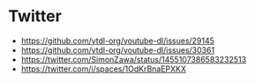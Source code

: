 # Twitter

- https://github.com/ytdl-org/youtube-dl/issues/29145
- https://github.com/ytdl-org/youtube-dl/issues/30361
- https://twitter.com/SimonZawa/status/1455107386583232513
- https://twitter.com/i/spaces/1OdKrBnaEPXKX
